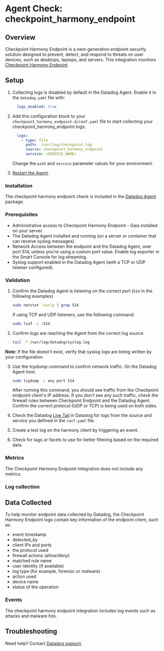 # Agent Check: checkpoint_harmony_endpoint

## Overview

Checkpoint Harmony Endpoint is a next-generation endpoint security solution designed to prevent, detect, and respond to threats on user devices, such as desktops, laptops, and servers. This integration monitors [Checkpoint Harmony Endpoint][1].

## Setup
1. Collecting logs is disabled by default in the Datadog Agent. Enable it in the `datadog.yaml` file with:

    ```yaml
      logs_enabled: true
    ```
2. Add this configuration block to your `checkpoint_harmony_endpoint.d/conf.yaml` file to start collecting your checkpoint_harmony_endpoint logs:

    ```yaml
      logs:
        - type: file
          path:  /var/log/checkpoint.log
          source: checkpoint_harmony_endpoint
          service: <SERVICE_NAME>
    ```

    Change the `path` and `service` parameter values for your environment.

3. [Restart the Agent][4].

### Installation

The checkpoint harmony endpoint check is included in the [Datadog Agent][2] package.

### Prerequisites

- Administrative access to Checkpoint Harmony Endpoint - Gaia installed on your server.
- The Datadog Agent installed and running (on a server or container that can receive syslog messages).
- Network Access between the endpoint and the Datadog Agent, over port 514, unless you're using a custom port value. Enable log exporter in the Smart Console for log streaming.
- Syslog support enabled in the Datadog Agent (with a TCP or UDP  listener configured).

### Validation

1. Confirm the Datadog Agent is listening on the correct port (`514` in the following examples)
   ```sh
   sudo netstat -tunlp | grep 514
   ```
   
   If using TCP and UDP listeners, use the following command:
   ```sh
   sudo lsof -i :514
   ```
2. Confirm logs are reaching the Agent from the correct log source.
   ```sh
   tail -f /var/log/datadog/syslog.log
   ```
**Note**: If the file doesn't exist, verify that syslog logs are being written by your configuration.

3. Use the tcpdump command to confirm network traffic. On the Datadog Agent host:
   ```sh
   sudo tcpdump -i any port 514
   ```
   After running this command, you should see traffic from the Checkpoint endpoint client's IP address. If you don't see any such traffic, check the firewall rules between Checkpoint Endpoint and the Datadog Agent. Confirm the correct protocol (UDP or TCP) is being used on both sides.

4. Check the Datadog [Live Tail][7] in Datadog for logs from the source and service you defined in the `conf.yaml` file.
5. Create a test log on the harmony client by triggering an event.
6. Check for tags or facets to use for better filtering based on the required data.

### Metrics

The Checkpoint Harmony Endpoint integration does not include any metrics.

### Log collection
## Data Collected
To help monitor endpoint data collected by Datadog, the Checkpoint Harmony Endpoint logs contain key information of the endpoint client, such as:
- event timestamp
- detected_by
- client IPs and ports
- the protocol used
- firewall actions (allow/deny)
- matched rule name
- user identity (if available)
- log type (for example, forensic or malware)
- action used
- device name
- status of the operation

### Events

The checkpoint harmony endpoint integration includes log events such as attacks and malware hits.

## Troubleshooting

Need help? Contact [Datadog support][3].

[1]: https://www.checkpoint.com/harmony/endpoint/
[2]: https://app.datadoghq.com/account/settings/agent/latest
[3]: https://docs.datadoghq.com/help/
[4]: https://docs.datadoghq.com/agent/guide/agent-commands/#start-stop-and-restart-the-agent
[5]: https://app.datadoghq.com/integrations?search=checkpoint_harmony_endpoint
[6]: https://github.com/DataDog/integrations-core/blob/master/checkpoint_harmony_endpoint/assets/service_checks.json
[7]: https://app.datadoghq.com/logs/livetail